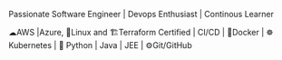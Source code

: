 Passionate Software Engineer | Devops Enthusiast | Continous Learner


☁AWS |Azure, 🐧Linux and 🏗️Terraform Certified | CI/CD | 🐳Docker | ☸️ Kubernetes | 🐍 Python | Java | JEE | ⚙️Git/GitHub

